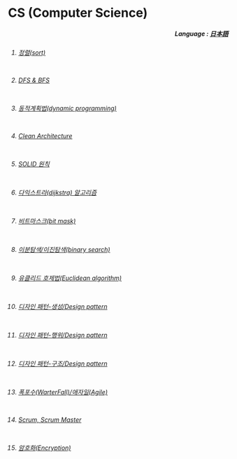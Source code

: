# CS (Computer Science)

<div align="right">
  <h5>
    Language : 
    <a href="JP.md">日本語</a> 
  </h5>
</div>

<h6>  
  
1. <a href="kr/1 - 정렬.md">정렬(sort)</a> 
 
<br> 

2. <a href="kr/2 - DFS & BFS.md">DFS & BFS</a> <br>

<br>

3. <a href="kr/3 - 동적 계획법.md">동적계획법(dynamic programming) </a>

<br>

4. <a href="kr/4 - clean architecture.md">Clean Architecture</a>

<br>

5. <a href="kr/5 - SOLID 원칙.md">SOLID 원칙</a> 

<br>

6. <a href="kr/6 - 다익스트라.md">다익스트라(dijkstra) 알고리즘</a> 

<br>

7. <a href="kr/7 - 비트마스크.md">비트마스크(bit mask)</a> 

<br>

8. <a href="kr/8 - 이분 탐색.md">이분탐색/이진탐색(binary search)</a> 
 
<br>

9. <a href="kr/9 - 유클리드 호제법.md">유클리드 호제법(Euclidean algorithm)</a> 

<br>
  
10. <a href="kr/10 - 디자인 패턴(생성).md">디자인 패턴-생성/Design pattern</a>

<br>

11. <a href="kr/11 - 디자인 패턴(행위).md">디자인 패턴-행위/Design pattern</a>
  
<br>
  
12. <a href="kr/12 - 디자인 패턴(구조).md">디자인 패턴-구조/Design pattern</a>

<br>

13. <a href="kr/13 - 폭포수(WarterFall)and애자일(Agile).md">폭포수(WarterFall)/애자일(Agile)</a> 

<br>

14. <a href="kr/14 - ScrumAndScrumMaster.md">Scrum, Scrum Master</a>

<br>

15. <a href="kr/15 - 암호화.md">암호화(Encryption)</a>

</h6> 

